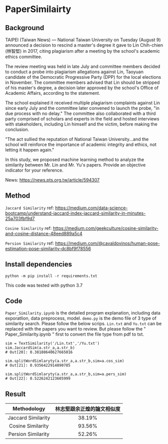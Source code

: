# PaperSimilairty
## Background
TAIPEI (Taiwan News) — National Taiwan University on Tuesday (August 9) announced a decision to rescind a master's degree it gave to Lin Chih-chien (林智堅) in 2017, citing plagiarism after a meeting by the school's academic ethics committee.

The review meeting was held in late July and committee members decided to conduct a probe into plagiarism allegations against Lin, Taoyuan candidate of the Democratic Progressive Party (DPP) for the local elections in November. The committee members advised that Lin should be stripped of his master's degree, a decision later approved by the school's Office of Academic Affairs, according to the statement.

The school explained it received multiple plagiarism complaints against Lin since early July and the committee later convened to launch the probe, "in due process with no delay." The committee also collaborated with a third party comprised of scholars and experts in the field and hosted interviews with stakeholders, including Lin himself and the victim, before making the conclusion.

"The act sullied the reputation of National Taiwan University...and the school will reinforce the importance of academic integrity and ethics, not letting it happen again."

In this study, we proposed machine learning method to analyze the similarity between Mr. Lin and Mr. Yu's papers. Provide an objective indicator for your reference.

News: https://news.pts.org.tw/article/594307

## Method
```Jaccard Similarity``` ref: https://medium.com/data-science-bootcamp/understand-jaccard-index-jaccard-similarity-in-minutes-25a703fbf9d7

```Cosine Similarity``` ref: https://medium.com/geekculture/cosine-similarity-and-cosine-distance-48eed889a5c4

```Persion Similarity``` ref: https://medium.com/@cavaldovinos/human-pose-estimation-pose-similarity-dc8bf9f78556


## Install dependencies

```
python -m pip install -r requirements.txt
```

This code was tested with python 3.7

## Code
```Paper_Similarity.ipynb``` is the detailed program explanation, including data exporatlion, data preprocess, model.
```demo.py``` is the demo file of 3 type of similarity search. Please follow the below scrips. ```Lin.txt``` and ```Yu.txt``` can be replaced with the papers you want to review. But please follow the " Paper_Similarity.ipynb " first to convert the file type from pdf to txt.

```
sim = TextSimilarity('/Lin.txt','/Yu.txt')
sim.JaccardSim(a.str_a,a.str_b)
# Out[20]: 0.38188640627665016

sim.splitWordSimlaryty(a.str_a,a.str_b,sim=a.cos_sim)
# Out[21]: 0.9356422914890785

sim.splitWordSimlaryty(a.str_a,a.str_b,sim=a.pers_sim)
# Out[22]: 0.5226242123605999
```

## Result
| Methodology | 林志堅跟余正煌的論文相似度 |
| :--: | :--: |
| Jaccard Similarity | 38.19% |
| Cosine Similarity | 93.56% |
| Persion Similarity | 52.26% |
